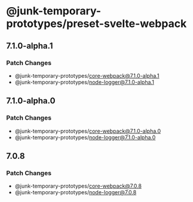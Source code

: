 # @junk-temporary-prototypes/preset-svelte-webpack

## 7.1.0-alpha.1

### Patch Changes

- @junk-temporary-prototypes/core-webpack@7.1.0-alpha.1
- @junk-temporary-prototypes/node-logger@7.1.0-alpha.1

## 7.1.0-alpha.0

### Patch Changes

- @junk-temporary-prototypes/core-webpack@7.1.0-alpha.0
- @junk-temporary-prototypes/node-logger@7.1.0-alpha.0

## 7.0.8

### Patch Changes

- @junk-temporary-prototypes/core-webpack@7.0.8
- @junk-temporary-prototypes/node-logger@7.0.8
